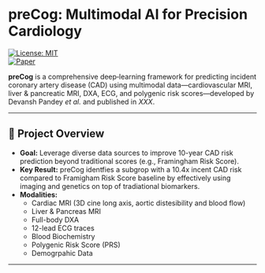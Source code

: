 # preCog: Multimodal AI for Precision Cardiology

[![License: MIT](https://img.shields.io/badge/License-MIT-blue.svg)](/LICENSE)  
[![Paper]()]()

**preCog** is a comprehensive deep‐learning framework for predicting incident coronary artery disease (CAD) using multimodal data—cardiovascular MRI, liver & pancreatic MRI, DXA, ECG, and polygenic risk scores—developed by Devansh Pandey _et al._ and published in _XXX_.

---

## 🚀 Project Overview

- **Goal:** Leverage diverse data sources to improve 10-year CAD risk prediction beyond traditional scores (e.g., Framingham Risk Score).
- **Key Result:** preCog identfies a subgrop with a 10.4x incent CAD risk compared to Framigham Risk Score baseline by effectively using imaging and genetics on top of tradiational biomarkers.
- **Modalities:**
  - Cardiac MRI (3D cine long axis, aortic distesibility and blood flow)
  - Liver & Pancreas MRI
  - Full-body DXA
  - 12-lead ECG traces
  - Blood Biochemistry
  - Polygenic Risk Score (PRS)
  - Demogrpahic Data

---



